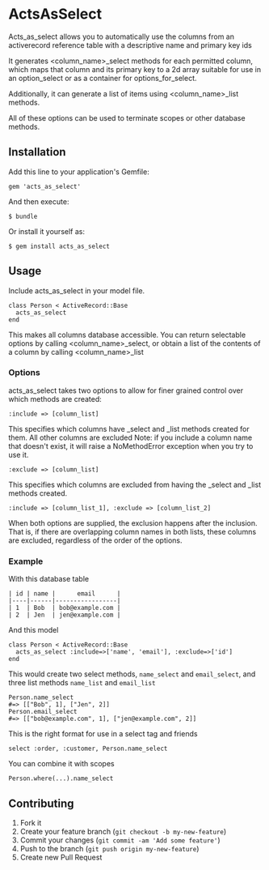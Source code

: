 # ActsAsSelect

Acts_as_select allows you to automatically use the columns from an activerecord reference table with a
descriptive name and primary key ids

It generates <column_name>_select methods for each permitted column, which maps that column and its primary
key to a 2d array suitable for use in an option_select or as a container for options_for_select.

Additionally, it can generate a list of items using <column_name>_list methods.

All of these options can be used to terminate scopes or other database methods.

## Installation

Add this line to your application's Gemfile:

    gem 'acts_as_select'

And then execute:

    $ bundle

Or install it yourself as:

    $ gem install acts_as_select

## Usage
Include acts_as_select in your model file.

    class Person < ActiveRecord::Base
      acts_as_select
    end

This makes all columns database accessible. You can return selectable options by calling <column_name>_select, or
obtain a list of the contents of a column by calling <column_name>_list

### Options
acts_as_select takes two options to allow for finer grained control over which methods are created:

    :include => [column_list]

This specifies which columns have _select and _list methods created for them. All other columns are excluded
Note: if you include a column name that doesn't exist, it will raise a NoMethodError exception when you try to use it.

    :exclude => [column_list]

This specifies which columns are excluded from having the _select and _list methods created.

    :include => [column_list_1], :exclude => [column_list_2]

When both options are supplied, the exclusion happens after the inclusion. That is, if there are overlapping column
names in both lists, these columns are excluded, regardless of the order of the options.

### Example

With this database table

    | id | name |      email      |
    |----|------|-----------------|
    | 1  | Bob  | bob@example.com |
    | 2  | Jen  | jen@example.com |

And this model

    class Person < ActiveRecord::Base
      acts_as_select :include=>['name', 'email'], :exclude=>['id']
    end

This would create two select methods, `name_select` and `email_select`,
and three list methods `name_list` and `email_list`

    Person.name_select
    #=> [["Bob", 1], ["Jen", 2]]
    Person.email_select
    #=> [["bob@example.com", 1], ["jen@example.com", 2]]

This is the right format for use in a select tag and friends

    select :order, :customer, Person.name_select

You can combine it with scopes

    Person.where(...).name_select

## Contributing

1. Fork it
2. Create your feature branch (`git checkout -b my-new-feature`)
3. Commit your changes (`git commit -am 'Add some feature'`)
4. Push to the branch (`git push origin my-new-feature`)
5. Create new Pull Request
